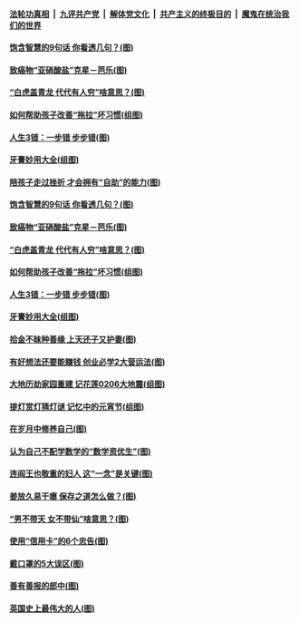 

####  [法轮功真相](../../../../basic/blob/master/README.md?t=03060630) &nbsp;|&nbsp; [九评共产党](../../../../9ping.md/blob/master/README.md?t=03060630) &nbsp;|&nbsp; [解体党文化](../../../../jtdwh.md/blob/master/README.md?t=03060630)  &nbsp;|&nbsp; [共产主义的终极目的](../../../../gczydzjmd.md/blob/master/README.md?t=03060630) &nbsp;|&nbsp; [魔鬼在统治我们的世界](../../../../mgztzwmdsj.md/blob/master/README.md?t=03060630) 

#### [饱含智慧的9句话 你看透几句？(图)](../pages/p8/964297.md?t=03060630) 

#### [致癌物“亚硝酸盐”克星－芭乐(图)](../pages/p8/964132.md?t=03060630) 

#### [“白虎盖青龙 代代有人穷”啥意思？(图)](../pages/p8/964481.md?t=03060630) 

#### [如何帮助孩子改善“拖拉”坏习惯(组图)](../pages/p8/964474.md?t=03060630) 

#### [人生3错：一步错 步步错(图)](../pages/p8/964467.md?t=03060630) 

#### [牙膏妙用大全(组图)](../pages/p8/961372.md?t=03060630) 

#### [陪孩子走过挫折 才会拥有“自助”的能力(图)](../pages/p8/964602.md?t=03060630) 

#### [饱含智慧的9句话 你看透几句？(图)](../pages/p8/964297.md?t=03060630) 

#### [致癌物“亚硝酸盐”克星－芭乐(图)](../pages/p8/964132.md?t=03060630) 

#### [“白虎盖青龙 代代有人穷”啥意思？(图)](../pages/p8/964481.md?t=03060630) 

#### [如何帮助孩子改善“拖拉”坏习惯(组图)](../pages/p8/964474.md?t=03060630) 

#### [人生3错：一步错 步步错(图)](../pages/p8/964467.md?t=03060630) 

#### [牙膏妙用大全(组图)](../pages/p8/961372.md?t=03060630) 

#### [拾金不昧种善缘 上天还子又护妻(图)](../pages/p8/963537.md?t=03060630) 

#### [有好想法还要能赚钱 创业必学2大营运法(图)](../pages/p8/964359.md?t=03060630) 

#### [大地历劫家园重建 记花莲0206大地震(组图)](../pages/p8/960804.md?t=03060630) 

#### [提灯赏灯猜灯谜 记忆中的元宵节(组图)](../pages/p8/962375.md?t=03060630) 

#### [在岁月中修养自己(图)](../pages/p8/963738.md?t=03060630) 

#### [认为自己不配学数学的“数学资优生”(图)](../pages/p8/964257.md?t=03060630) 

#### [连阎王也敬重的妇人 这“一念”是关键(图)](../pages/p8/963539.md?t=03060630) 

#### [姜放久易干瘪 保存之道怎么做？(图)](../pages/p8/964022.md?t=03060630) 

#### [“男不带天 女不带仙”啥意思？(图)](../pages/p8/964131.md?t=03060630) 

#### [使用“信用卡”的6个忠告(图)](../pages/p8/964124.md?t=03060630) 

#### [戴口罩的5大误区(图)](../pages/p8/964117.md?t=03060630) 

#### [善有善报的郎中(图)](../pages/p8/964032.md?t=03060630) 

#### [英国史上最伟大的人(图)](../pages/p8/963530.md?t=03060630) 

